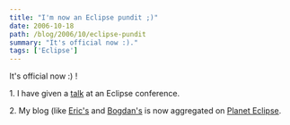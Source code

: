 ```yaml
---
title: "I'm now an Eclipse pundit ;)"
date: 2006-10-18
path: /blog/2006/10/eclipse-pundit
summary: "It's official now :)."
tags: ['Eclipse']
---
```


<p>
It's official now :) ! 
</p><p>
1. I have given a <a href="http://blogs.nuxeo.com/sections/blogs/fermigier/2006_10_13_slides-for-my-nuxeo-rcp-apogee-talk-at-eclipse-summit-europe">talk</a> at an Eclipse conference.
</p><p>
2. My blog (like <a href="http://ebarroca.com/">Eric's</a> and <a href="http://blogs.nuxeo.com/dev/">Bogdan's</a> is now aggregated on <a href="http://planeteclipse.org/planet/">Planet Eclipse</a>.
</p> 

